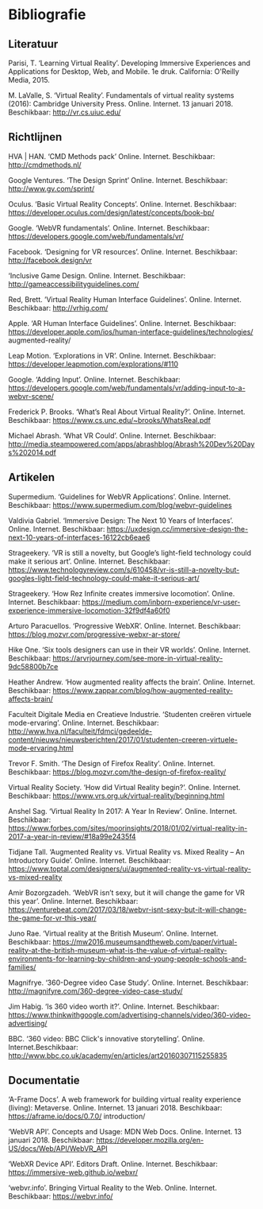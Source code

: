 # Bibliografie

## Literatuur
Parisi, T. ‘Learning Virtual Reality’. Developing Immersive Experiences and Applications for Desktop, Web, and Mobile. 1e druk. California: O'Reilly Media, 2015.

M. LaValle, S. ‘Virtual Reality’. Fundamentals of virtual reality systems (2016): Cambridge University Press. Online. Internet. 13 januari 2018. Beschikbaar: http://vr.cs.uiuc.edu/

## Richtlijnen
HVA | HAN. ‘CMD Methods pack’ Online. Internet. Beschikbaar: http://cmdmethods.nl/

Google Ventures. ‘The Design Sprint’ Online. Internet. Beschikbaar: http://www.gv.com/sprint/

Oculus. ‘Basic Virtual Reality Concepts’. Online. Internet. Beschikbaar:
https://developer.oculus.com/design/latest/concepts/book-bp/

Google. ‘WebVR fundamentals’. Online. Internet. Beschikbaar:
https://developers.google.com/web/fundamentals/vr/

Facebook. ‘Designing for VR resources’. Online. Internet. Beschikbaar:
http://facebook.design/vr

‘Inclusive Game Design. Online. Internet. Beschikbaar: http://gameaccessibilityguidelines.com/

Red, Brett. ’Virtual Reality Human Interface Guidelines’. Online. Internet. Beschikbaar: http://vrhig.com/

Apple. ‘AR Human Interface Guidelines’. Online. Internet. Beschikbaar: https://developer.apple.com/ios/human-interface-guidelines/technologies/ augmented-reality/

Leap Motion. ‘Explorations in VR’. Online. Internet. Beschikbaar: https://developer.leapmotion.com/explorations/#110

Google. ‘Adding Input’. Online. Internet. Beschikbaar:
https://developers.google.com/web/fundamentals/vr/adding-input-to-a-webvr-scene/

Frederick P. Brooks. ‘What’s Real About Virtual Reality?’. Online. Internet. Beschikbaar:
https://www.cs.unc.edu/~brooks/WhatsReal.pdf

Michael Abrash. ‘What VR Could’. Online. Internet. Beschikbaar:
http://media.steampowered.com/apps/abrashblog/Abrash%20Dev%20Days%202014.pdf

## Artikelen

Supermedium. ‘Guidelines for WebVR Applications’. Online. Internet. Beschikbaar: https://www.supermedium.com/blog/webvr-guidelines

Valdivia Gabriel. ‘Immersive Design: The Next 10 Years of Interfaces’. Online. Internet. Beschikbaar: https://uxdesign.cc/immersive-design-the-next-10-years-of-interfaces-16122cb6eae6

Strageekery. ‘VR is still a novelty, but Google’s light-field technology could make it serious art’. Online. Internet. Beschikbaar:
https://www.technologyreview.com/s/610458/vr-is-still-a-novelty-but-googles-light-field-technology-could-make-it-serious-art/

Strageekery. ‘How Rez Infinite creates immersive locomotion’. Online. Internet. Beschikbaar:
https://medium.com/inborn-experience/vr-user-experience-immersive-locomotion-32f9df4a60f0

Arturo Paracuellos. ‘Progressive WebXR’. Online. Internet. Beschikbaar: https://blog.mozvr.com/progressive-webxr-ar-store/

Hike One. ‘Six tools designers can use in their VR worlds’. Online. Internet. Beschikbaar: https://arvrjourney.com/see-more-in-virtual-reality-9dc58800b7ce

Heather Andrew. ‘How augmented reality affects the brain’. Online. Internet. Beschikbaar: https://www.zappar.com/blog/how-augmented-reality-affects-brain/

Faculteit Digitale Media en Creatieve Industrie. ‘Studenten creëren virtuele mode-ervaring’. Online. Internet. Beschikbaar:
http://www.hva.nl/faculteit/fdmci/gedeelde-content/nieuws/nieuwsberichten/2017/01/studenten-creeren-virtuele-mode-ervaring.html

Trevor F. Smith. ‘The Design of Firefox Reality’. Online. Internet. Beschikbaar:
https://blog.mozvr.com/the-design-of-firefox-reality/

Virtual Reality Society. ‘How did Virtual Reality begin?’. Online. Internet. Beschikbaar:
https://www.vrs.org.uk/virtual-reality/beginning.html

Anshel Sag. ‘Virtual Reality In 2017: A Year In Review’. Online. Internet. Beschikbaar:
https://www.forbes.com/sites/moorinsights/2018/01/02/virtual-reality-in-2017-a-year-in-review/#18a99e2435f4

Tidjane Tall. ‘Augmented Reality vs. Virtual Reality vs. Mixed Reality – An Introductory Guide’. Online. Internet. Beschikbaar:
https://www.toptal.com/designers/ui/augmented-reality-vs-virtual-reality-vs-mixed-reality

Amir Bozorgzadeh. ‘WebVR isn’t sexy, but it will change the game for VR this year’. Online. Internet. Beschikbaar:
https://venturebeat.com/2017/03/18/webvr-isnt-sexy-but-it-will-change-the-game-for-vr-this-year/

Juno Rae. ‘Virtual reality at the British Museum’. Online. Internet. Beschikbaar:
https://mw2016.museumsandtheweb.com/paper/virtual-reality-at-the-british-museum-what-is-the-value-of-virtual-reality-environments-for-learning-by-children-and-young-people-schools-and-families/

Magnifrye. ‘360-Degree video Case Study’. Online. Internet. Beschikbaar:
http://magnifyre.com/360-degree-video-case-study/

Jim Habig. ‘Is 360 video worth it?’. Online. Internet. Beschikbaar:
https://www.thinkwithgoogle.com/advertising-channels/video/360-video-advertising/

BBC. ‘360 video: BBC Click's innovative storytelling’. Online. Internet.Beschikbaar:
http://www.bbc.co.uk/academy/en/articles/art20160307115255835

## Documentatie
‘A-Frame Docs’. A web framework for building virtual reality experience (living): Metaverse. Online. Internet. 13 januari 2018. Beschikbaar: https://aframe.io/docs/0.7.0/ introduction/

‘WebVR API’. Concepts and Usage: MDN Web Docs. Online. Internet. 13 januari 2018. Beschikbaar: https://developer.mozilla.org/en-US/docs/Web/API/WebVR_API

‘WebXR Device API’. Editors Draft. Online. Internet. Beschikbaar:
https://immersive-web.github.io/webxr/

‘webvr.info’. Bringing Virtual Reality to the Web. Online. Internet. Beschikbaar: 
https://webvr.info/